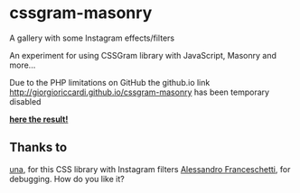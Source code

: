 # cssgram-masonry
A gallery with some Instagram effects/filters

An experiment for using CSSGram library with JavaScript, Masonry and more...

<!-- **[here the result!](http://giorgioriccardi.github.io/cssgram-masonry)** -->
Due to the PHP limitations on GitHub the github.io link http://giorgioriccardi.github.io/cssgram-masonry has been temporary disabled

**[here the result!](http://griccardi.com/test/php/one-step-further-github-version/index.html)**


## Thanks to
[una](https://github.com/una/CSSgram), for this CSS library with Instagram filters
[Alessandro Franceschetti](https://github.com/afranceschetti), for debugging. How do you like it?